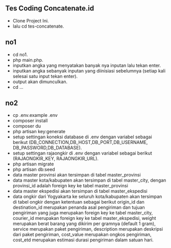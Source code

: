 

## Tes Coding Concatenate.id

- Clone Project Ini.
- lalu cd tes-concatenate.
## no1

- cd no1.
- php main.php.
- inputkan angka yang menyatakan banyak nya inputan lalu tekan enter.
- inputkan angka sebanyak inputan yang diinisiasi sebelumnya (setiap kali selesai satu input tekan enter).
- output akan dimunculkan.
- cd ...

## no2


- cp .env.example .env 
- composer install 
- composer du
- php artisan key:generate
- setup settingan koneksi database di .env dengan variabel sebagai berikut (DB_CONNECTION,DB_HOST,DB_PORT,DB_USERNAME,
  DB_PASSWORD,DB_DATABASE).
- setup settingan rajaongkir di .env dengan variabel sebagai berikut (RAJAONGKIR_KEY, RAJAONGKIR_URL).
- php artisan migrate
- php artisan db:seed
- data master provinsi akan tersimpan di tabel master_provinsi
- data master kota/kabupaten akan tersimpan di tabel master_city, dengan provinsi_id adalah foreign key ke tabel 
  master_provinsi
- data master ekspedisi akan tersimpan di tabel master_ekspedisi
- data ongkir dari Yogyakarta ke seluruh kota/kabupaten akan tersimpan di tabel ongkir dengan ketentuan sebagai
  berikut origin_id dan destination_id merupakan penanda asal pengiriman dan tujuan pengiriman yang juga merupakan foreign key ke tabel master_city, courier_id merupakan foreign key ke tabel master_ekspedisi, weight merupakan berat barang yang dikirim per gramnya (default 1 gram), service merupakan paket pengiriman, description merupakan deskripsi dari paket pengiriman, cost_value merupakan ongkos pengiriman, cost_etd merupakan estimasi durasi pengiriman dalam satuan hari. 

